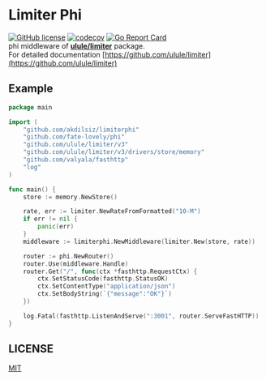 # Limiter Phi
[![GitHub license](https://img.shields.io/github/license/akdilsiz/limiterphi)](https://github.com/akdilsiz/limiterphi/blob/master/LICENSE)
[![codecov](https://codecov.io/gh/akdilsiz/limiterphi/branch/master/graph/badge.svg)](https://codecov.io/gh/akdilsiz/limiterphi)
[![Go Report Card](https://goreportcard.com/badge/github.com/akdilsiz/limiterphi)](https://goreportcard.com/report/github.com/akdilsiz/limiterphi)\
phi middleware of **[ulule/limiter](https://github.com/ulule/limiter)** package.\
For detailed documentation [https://github.com/ulule/limiter](https://github.com/ulule/limiter)

## Example
```go
package main

import (
    "github.com/akdilsiz/limiterphi"
    "github.com/fate-lovely/phi"
    "github.com/ulule/limiter/v3"
    "github.com/ulule/limiter/v3/drivers/store/memory"
    "github.com/valyala/fasthttp"
    "log"
)

func main() {
    store := memory.NewStore()

    rate, err := limiter.NewRateFromFormatted("10-M")
    if err != nil {
        panic(err)
    } 
    middleware := limiterphi.NewMiddleware(limiter.New(store, rate))

    router := phi.NewRouter()
    router.Use(middleware.Handle)
    router.Get("/", func(ctx *fasthttp.RequestCtx) {
        ctx.SetStatusCode(fasthttp.StatusOK)
        ctx.SetContentType("application/json")
        ctx.SetBodyString(`{"message":"OK"}`)
    })

    log.Fatal(fasthttp.ListenAndServe(":3001", router.ServeFastHTTP))
}
```

## LICENSE
[MIT](https://github.com/akdilsiz/limiterphi/LICENSE) 
